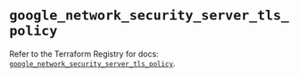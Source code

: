 # `google_network_security_server_tls_policy`

Refer to the Terraform Registry for docs: [`google_network_security_server_tls_policy`](https://registry.terraform.io/providers/hashicorp/google-beta/5.27.0/docs/resources/google_network_security_server_tls_policy).
